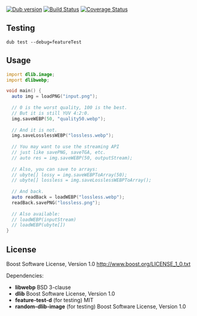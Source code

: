 [![Dub version](https://img.shields.io/dub/v/dlib-webp.svg)](https://code.dlang.org/packages/dlib-webp)
[![Build Status](https://travis-ci.org/georgy7/dlib-webp.svg?branch=master)](https://travis-ci.org/georgy7/dlib-webp)
[![Coverage Status](https://coveralls.io/repos/georgy7/dlib-webp/badge.svg)](https://coveralls.io/r/georgy7/dlib-webp)

## Testing

    dub test --debug=featureTest

## Usage

```d
import dlib.image;
import dlibwebp;

void main() {
  auto img = loadPNG("input.png");
  
  // 0 is the worst quality, 100 is the best.
  // But it is still YUV 4:2:0.
  img.saveWEBP(50, "quality50.webp");
  
  // And it is not.
  img.saveLosslessWEBP("lossless.webp");
  
  // You may want to use the streaming API
  // just like savePNG, saveTGA, etc.
  // auto res = img.saveWEBP(50, outputStream);
  
  // Also, you can save to arrays:
  // ubyte[] lossy = img.saveWEBPToArray(50);
  // ubyte[] lossless = img.saveLosslessWEBPToArray();
  
  // And back.
  auto readBack = loadWEBP("lossless.webp");
  readBack.savePNG("lossless.png");
  
  // Also available:
  // loadWEBP(inputStream)
  // loadWEBP(ubyte[])
}
```

## License

Boost Software License, Version 1.0 http://www.boost.org/LICENSE_1_0.txt

Dependencies:

- **libwebp** BSD 3-clause
- **dlib** Boost Software License, Version 1.0
- **feature-test-d** (for testing) MIT
- **random-dlib-image** (for testing) Boost Software License, Version 1.0
